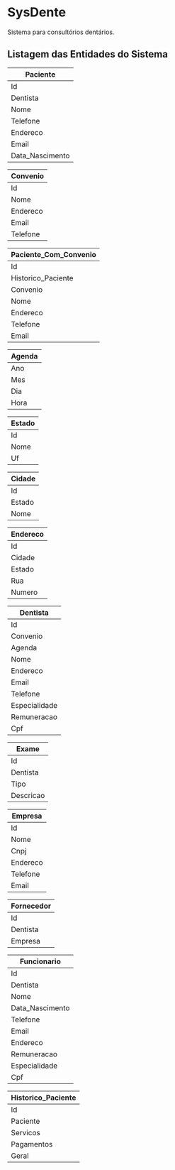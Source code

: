 # SysDente
Sistema para consultórios dentários.

## Listagem das Entidades do Sistema

|Paciente|
| --- |
| Id |
| Dentista |
| Nome |
| Telefone |
| Endereco |
| Email |
| Data_Nascimento |

| Convenio |
| --- |
| Id |
| Nome |
| Endereco |
| Email |
| Telefone |

| Paciente_Com_Convenio |
| --- |
| Id |
| Historico_Paciente |
| Convenio |
| Nome |
| Endereco |
| Telefone |
| Email |

| Agenda |
| --- |
| Ano |
| Mes |
| Dia |
| Hora |

| Estado |
| --- |
| Id |
| Nome |
| Uf |

| Cidade |
| --- |
| Id |
| Estado |
| Nome |

| Endereco |
| --- |
| Id |
| Cidade |
| Estado |
| Rua |
| Numero |

| Dentista |
| --- |
| Id |
| Convenio |
| Agenda |
| Nome |
| Endereco |
| Email |
| Telefone |
| Especialidade |
| Remuneracao |
| Cpf |

| Exame |
| --- |
| Id |
| Dentista |
| Tipo |
| Descricao |

| Empresa |
| --- |
| Id |
| Nome |
| Cnpj |
| Endereco |
| Telefone |
| Email |

| Fornecedor |
| --- |
| Id |
| Dentista |
| Empresa |

| Funcionario |
| --- |
| Id |
| Dentista |
| Nome |
| Data_Nascimento |
| Telefone |
| Email |
| Endereco |
| Remuneracao |
| Especialidade |
| Cpf |

| Historico_Paciente |
| --- |
| Id |
| Paciente |
| Servicos |
| Pagamentos |
| Geral |